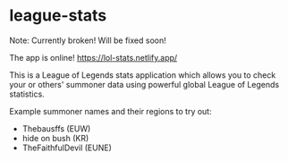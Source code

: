 # league-stats

Note: Currently broken! Will be fixed soon!

The app is online! https://lol-stats.netlify.app/

This is a League of Legends stats application which allows you to check your or others' summoner data using powerful global League of Legends statistics.

Example summoner names and their regions to try out:

- Thebausffs (EUW)
- hide on bush (KR)
- TheFaithfulDevil (EUNE)

